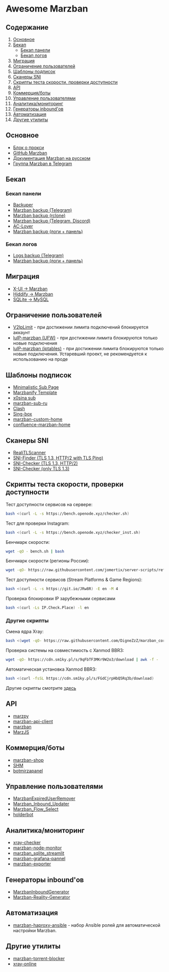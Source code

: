 
# Awesome Marzban

## Содержание
1. [Основное](#Основное)
2. [Бекап](#Бекап)
   - [Бекап панели](#Бекап-панели)
   - [Бекап логов](#Бекап-логов)
3. [Миграция](#Миграция)
4. [Ограничение пользователей](#Ограничение-пользователей)
5. [Шаблоны подписок](#Шаблоны-подписок)
6. [Сканеры SNI](#Сканеры-SNI)
7. [Скрипты теста скорости, проверки доступности](#Скрипты-теста-скорости-проверки-доступности)
8. [API](#API)
9. [Коммерция/боты](#Коммерцияботы)
10. [Управление пользователями](#Управление-пользователями)
11. [Аналитика/мониторинг](#Аналитикамониторинг)
12. [Генераторы inbound'ов](#Генераторы-inboundов)
13. [Автоматизация](#Автоматизация)
14. [Другие утилиты](#Другие-утилиты)

## Основное
- [Блок о прокси](https://marzban.dev/)
- [GitHub Marzban](https://github.com/Gozargah/Marzban)
- [Документация Marzban на русском](https://marzban-docs.sm1ky.com)
- [Группа Marzban в Telegram](https://t.me/gozargah_marzban)

## Бекап
### Бекап панели
- [Backuper](https://github.com/erfjab/Backuper)
- [Marzban backup (Telegram)](https://github.com/jomertix/marzban-tools/tree/master/backup/marzban)
- [Marzban backup (rclone)](https://github.com/ElitraProject/marzban-backup)
- [Marzban backup (Telegram, Discord)](https://github.com/M03ED/Marzban_Backup)
- [AC-Lover](https://github.com/AC-Lover/backup)
- [Marzban backup (логи + панель)](https://github.com/terbyn/Marzban_logs_backupTG)

### Бекап логов
- [Logs backup (Telegram)](https://github.com/jomertix/marzban-tools/tree/master/backup/logs)
- [Marzban backup (логи + панель)](https://github.com/terbyn/Marzban_logs_backupTG)

## Миграция
- [X-UI -> Marzban](https://github.com/ItsAML/X-Ui-to-Marzban)
- [Hiddify -> Marzban](https://github.com/ItsAML/Hiddify-To-Marzban)
- [SQLite -> MySQL](https://github.com/mobinalipour/marzban-to-mysql)

## Ограничение пользователей
- [V2IpLimit](https://github.com/houshmand-2005/V2IpLimit) - при достижении лимита подключений блокируется аккаунт
- [luIP-marzban (UFW)](https://github.com/sm1ky/luIP-marzban) - при достижении лимита блокируются только новые подключения
- [luIP-marzban (iptables)](https://github.com/mmdzov/luIP-marzban) - при достижении лимита блокируются только новые подключения. Устаревший проект, не рекомендуется к использованию на проде

## Шаблоны подписок
- [Minimalistic Sub Page](https://github.com/jomertix/marzban-tools/tree/master/subscription)
- [Marzbanify Template](https://github.com/dermv/marzbanify-template)
- [x0sina sub](https://github.com/x0sina/marzban-sub)
- [marzban-sub-ru](https://github.com/DigneZzZ/marzban-sub-ru)
- [Clash](https://github.com/mahanmi/iran-clash-example)
- [Sing-box](https://github.com/oXIIIo/marzban-template)
- [marzban-custom-home](https://github.com/LibernetDigital/marzban-custom-home)
- [confluence-marzban-home](https://github.com/sm1ky/confluence-marzban-home)

## Сканеры SNI
- [RealiTLScanner](https://github.com/XTLS/RealiTLScanner)
- [SNI-Finder (TLS 1.3, HTTP/2 with TLS Ping)](https://github.com/v-kamerdinerov/SNI-Finder)
- [SNI-Checker (TLS 1.3, HTTP/2)](https://github.com/jomertix/SNI-Checker)
- [SNI-Checker (only TLS 1.3)](https://github.com/ElitraProject/SNI-Checker)

## Скрипты теста скорости, проверки доступности
Тест доступности сервисов на сервере:
```bash
bash <(curl -L -s https://bench.openode.xyz/checker.sh)
```
Тест для проверки Instagram:
```bash
bash <(curl -L -s https://bench.openode.xyz/checker_inst.sh)
```
Бенчмарк скорости:
```bash
wget -qO - bench.sh | bash
```
Бенчмарк скорости (регионы России):
```bash
wget -qO- https://raw.githubusercontent.com/jomertix/server-scripts/refs/heads/master/speedtest/countries/speedtest_ru.sh | bash
```
Тест доступности сервисов (Stream Platforms & Game Regions):
```bash
bash <(curl -L -s https://git.io/JRw8R) -E en -M 4
```
Проверка блокировки IP зарубежными сервисами
```bash
bash <(curl -Ls IP.Check.Place) -l en
```

### Другие скрипты
Смена ядра Xray:
```bash
bash <(wget -qO- https://raw.githubusercontent.com/DigneZzZ/marzban_core_change/main/core.sh)
```
Проверка системы на совместимость с Xanmod BBR3:
```bash
wget -qO- https://cdn.sm1ky.pl/s/9qFbTF3MKr9W2o3/download | awk -f -
```
Автоматическая установка Xanmod BBR3:
```bash
bash <(curl -fsSL https://cdn.sm1ky.pl/s/FGdCjrpHbQ5Rq3b/download)
```

Другие скрипты смотрите [здесь](https://github.com/Gozargah/Marzban-scripts/)

## API
- [marzpy](https://github.com/mewhrzad/marzpy)
- [marzban-api-client](https://github.com/oXIIIo/marzban-api-client)
- [marzban](https://github.com/sm1ky/marzban_api)
- [MarzJS](https://github.com/maniwrld/marzjs)

## Коммерция/боты
- [marzban-shop](https://github.com/gunsh1p/marzban-shop)
- [SHM](https://github.com/danuk/shm)
- [botmirzapanel](https://github.com/mahdiMGF2/botmirzapanel)

## Управление пользователями
- [MarzbanExpiredUserRemover](https://github.com/ItsAML/MarzbanExpiredUserRemover)
- [Marzban_Inbound_Updater](https://github.com/M03ED/Marzban_Inbound_Updater)
- [Marzban_Flow_Select](https://github.com/M03ED/Marzban_Flow_Select)
- [holderbot](https://github.com/erfjab/holderbot)

## Аналитика/мониторинг
- [xray-checker](https://github.com/kutovoys/xray-checker)
- [marzban-node-monitor](https://github.com/sm1ky/marzban-node-monitor)
- [marzban_sqlite_streamlit](https://github.com/lifeindarkside/marzban_sqlite_streamlit)
- [marzban-grafana-pannel](https://github.com/lifeindarkside/marzban-grafana-pannel)
- [marzban-exporter](https://github.com/kutovoys/marzban-exporter)

## Генераторы inbound'ов
- [MarzbanInboundGenerator](https://azavaxhuman.github.io/MarzbanInboundGenerator/v2)
- [Marzban-Reality-Generator](https://azavaxhuman.github.io/Marzban-Reality-Generator)

## Автоматизация
- [marzban-haproxy-ansible](https://github.com/v-kamerdinerov/marzban-haproxy-ansible) - набор Ansible ролей для автоматической настройки Marzban.

## Другие утилиты
- [marzban-torrent-blocker](https://github.com/kutovoys/marzban-torrent-blocker)
- [xray-online](https://mmmray.github.io/xray-online)
